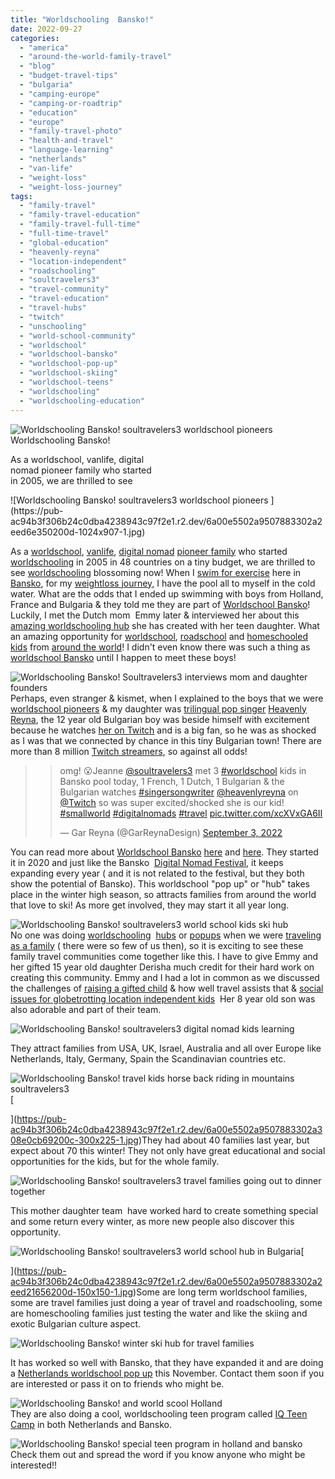 ```yaml
---
title: "Worldschooling  Bansko!"
date: 2022-09-27
categories: 
  - "america"
  - "around-the-world-family-travel"
  - "blog"
  - "budget-travel-tips"
  - "bulgaria"
  - "camping-europe"
  - "camping-or-roadtrip"
  - "education"
  - "europe"
  - "family-travel-photo"
  - "health-and-travel"
  - "language-learning"
  - "netherlands"
  - "van-life"
  - "weight-loss"
  - "weight-loss-journey"
tags: 
  - "family-travel"
  - "family-travel-education"
  - "family-travel-full-time"
  - "full-time-travel"
  - "global-education"
  - "heavenly-reyna"
  - "location-independent"
  - "roadschooling"
  - "soultravelers3"
  - "travel-community"
  - "travel-education"
  - "travel-hubs"
  - "twitch"
  - "unschooling"
  - "world-school-community"
  - "worldschool"
  - "worldschool-bansko"
  - "worldschool-pop-up"
  - "worldschool-skiing"
  - "worldschool-teens"
  - "worldschooling"
  - "worldschooling-education"
---
```


![Worldschooling Bansko! soultravelers3 worldschool pioneers ](https://pub-ac94b3f306b24c0dba4238943c97f2e1.r2.dev/6a00e5502a9507883302a30d4e33e2200b-1024x907-1.jpg)Worldschooling Bansko!  
  
As a worldschool, vanlife, digital  
nomad pioneer family who started  
in 2005, we are thrilled to see 

<!--more--> ![Worldschooling Bansko! soultravelers3 worldschool pioneers ](https://pub-ac94b3f306b24c0dba4238943c97f2e1.r2.dev/6a00e5502a9507883302a2eed6e350200d-1024x907-1.jpg)  
As a [worldschool](https://pub-ac94b3f306b24c0dba4238943c97f2e1.r2.dev/2010/03/long-term-family-travel-homeschool-roadschool-world-school-digitalnomad-lifestyle-design-virtual-.html), [vanlife](https://pub-ac94b3f306b24c0dba4238943c97f2e1.r2.dev/2022/01/americans-van-life-in-europe-2022.html), [digital nomad](https://pub-ac94b3f306b24c0dba4238943c97f2e1.r2.dev/2009/04/how-to-travel-the-world-as-a-digital-nomad-family.html) [pioneer family](https://pub-ac94b3f306b24c0dba4238943c97f2e1.r2.dev/2010/02/new-york-times-qa-with-soultravelers3-on-frugal-traveler-nomadic-family-traveler-jeanne-dee.html) who started [worldschooling](https://pub-ac94b3f306b24c0dba4238943c97f2e1.r2.dev/2013/01/world-school-education-at-its-best-.html) in 2005 in 48 countries on a tiny budget, we are thrilled to see [worldschooling](https://pub-ac94b3f306b24c0dba4238943c97f2e1.r2.dev/2012/09/how-to-homeschool-through-travel-with-a-gifted-child-.html) blossoming now! When I [swim for exercise](https://pub-ac94b3f306b24c0dba4238943c97f2e1.r2.dev/2022/09/weight-loss-journey-update.html#more) here in [Bansko](https://pub-ac94b3f306b24c0dba4238943c97f2e1.r2.dev/2022/08/-europes-cheapest-digital-nomad-haven-bansko.html#more), for my [weightloss journey,](https://pub-ac94b3f306b24c0dba4238943c97f2e1.r2.dev/2022/03/i-lost-100lbs-best-weight-loss-tips-.html) I have the pool all to myself in the cold water. What are the odds that I ended up swimming with boys from Holland, France and Bulgaria & they told me they are part of [Worldschool Bansko](https://www.facebook.com/groups/worldschoolingbansko/about/)! Luckily, I met the Dutch mom  Emmy later & interviewed her about this [amazing worldschooling hub](https://arcticterns.global/worldschooling-bansko-2022/) she has created with her teen daughter. What an amazing opportunity for [worldschool](https://pub-ac94b3f306b24c0dba4238943c97f2e1.r2.dev/2010/04/family-travel-homeschool-education-global-students-lifestyle-design-location-independent-4hww-around.html), [roadschool](https://pub-ac94b3f306b24c0dba4238943c97f2e1.r2.dev/2011/09/learning-while-traveling-travel-homeschool-road-school-abroad-5-best-reasons.html) and [homeschooled kids](https://pub-ac94b3f306b24c0dba4238943c97f2e1.r2.dev/2013/07/homeschool-high-school-and-world-travel.html) from [around the world](https://pub-ac94b3f306b24c0dba4238943c97f2e1.r2.dev/2022/05/travel-memories-from-around-the-world-roadschooling-.html)! I didn't even know there was such a thing as [worldschool Bansko](https://parentingpassportsandprofits.com/worldschooling-community-bansko-bulgaria/) until I happen to meet these boys!  
  
![Worldschooling Bansko! Soultravelers3 interviews mom and daughter founders ](https://pub-ac94b3f306b24c0dba4238943c97f2e1.r2.dev/6a00e5502a9507883302a308e150ec200c-150x150-1.jpg)  
Perhaps, even stranger & kismet, when I explained to the boys that we were [worldschool pioneers](https://pub-ac94b3f306b24c0dba4238943c97f2e1.r2.dev/2013/09/the-most-well-traveled-child-in-the-whole-world.html) & my daughter was [trilingual pop singer](https://pub-ac94b3f306b24c0dba4238943c97f2e1.r2.dev/2021/11/heavenly-reyna-releases-winter-wishes-trilingual-ep.html) [Heavenly Reyna](https://www.heavenlyreyna.com), the 12 year old Bulgarian boy was beside himself with excitement because he watches [her on Twitch](https://www.twitch.tv/heavenly) and is a big fan, so he was as shocked as I was that we connected by chance in this tiny Bulgarian town! There are more than 8 million [Twitch streamers](https://pub-ac94b3f306b24c0dba4238943c97f2e1.r2.dev/2021/07/heavenly-reyna-releasing-new-single-exit-july-21st.html), so against all odds!

<blockquote class="twitter-tweet"><blockquote class="twitter-tweet"><p dir="ltr" lang="en">omg! 😮Jeanne <a href="https://twitter.com/soultravelers3?ref_src=twsrc%5Etfw">@soultravelers3</a> met 3 <a href="https://twitter.com/hashtag/worldschool?src=hash&ref_src=twsrc%5Etfw">#worldschool</a> kids in Bansko pool today, 1 French, 1 Dutch, 1 Bulgarian & the Bulgarian watches <a href="https://twitter.com/hashtag/singersongwriter?src=hash&ref_src=twsrc%5Etfw">#singersongwriter</a> <a href="https://twitter.com/heavenlyreyna?ref_src=twsrc%5Etfw">@heavenlyreyna</a> on <a href="https://twitter.com/Twitch?ref_src=twsrc%5Etfw">@Twitch</a> so was super excited/shocked she is our kid! <a href="https://twitter.com/hashtag/smallworld?src=hash&ref_src=twsrc%5Etfw">#smallworld</a> <a href="https://twitter.com/hashtag/digitalnomads?src=hash&ref_src=twsrc%5Etfw">#digitalnomads</a> <a href="https://twitter.com/hashtag/travel?src=hash&ref_src=twsrc%5Etfw">#travel</a> <a href="https://t.co/xcXVxGA6II">pic.twitter.com/xcXVxGA6II</a></p>— Gar Reyna (@GarReynaDesign) <a href="https://twitter.com/GarReynaDesign/status/1566113812134199296?ref_src=twsrc%5Etfw">September 3, 2022</a></blockquote><script src="https://platform.twitter.com/widgets.js"></script></blockquote>

  
You can read more about [Worldschool Bansko](https://arcticterns.global) [here](https://www.facebook.com/groups/1242977499373225) and [here](https://www.worldschoolingpopups.com/events/626429adb3014e01ffa17d5e). They started it in 2020 and just like the Bansko  [Digital Nomad Festival](https://www.banskonomadfest.com), it keeps expanding every year ( and it is not related to the festival, but they both show the potential of Bansko). This worldschool "pop up" or "hub" takes place in the winter high season, so attracts families from around the world that love to ski! As more get involved, they may start it all year long.   
  
![Worldschooling Bansko! soultravelers3 world school kids ski hub ](https://pub-ac94b3f306b24c0dba4238943c97f2e1.r2.dev/6a00e5502a9507883302a30d4ea748200b-1024x576-1.jpg)  
No one was doing [worldschooling](https://purelypacha.com/a-directory-of-worldschool-hubs-for-nomad-families-and-life-long-learners/)  [hubs](https://worldschoolinghub.com) or [popups](https://www.worldschoolingpopups.com/events) when we were [traveling as a family](https://pub-ac94b3f306b24c0dba4238943c97f2e1.r2.dev/2012/12/around-the-world-family-travel.html) ( there were so few of us then), so it is exciting to see these family travel communities come together like this. I have to give Emmy and her gifted 15 year old daughter Derisha much credit for their hard work on creating this community. Emmy and I had a lot in common as we discussed the challenges of [raising a gifted child](https://pub-ac94b3f306b24c0dba4238943c97f2e1.r2.dev/2012/10/curriculum-vitae-for-a-gifted-child-world-schooling.html) & how well travel assists that & [social issues for globetrotting location independent kids](https://pub-ac94b3f306b24c0dba4238943c97f2e1.r2.dev/2010/05/globe-trotting-location-independent-kids-friends-perpetual-travelers-tck-long-term-family-travel-.html)  Her 8 year old son was also adorable and part of their team.   
  
![Worldschooling  Bansko! soultravelers3 digital nomad kids learning ](https://pub-ac94b3f306b24c0dba4238943c97f2e1.r2.dev/6a00e5502a9507883302a30d4eaf46200b-1536x1152-1.jpg)  
  
They attract families from USA, UK, Israel, Australia and all over Europe like Netherlands, Italy, Germany, Spain the Scandinavian countries etc.   
  
[](https://pub-ac94b3f306b24c0dba4238943c97f2e1.r2.dev/6a00e5502a9507883302a308e0cb69200c-300x225-1.jpg)![Worldschooling  Bansko! travel kids horse back riding in mountains soultravelers3 ](https://pub-ac94b3f306b24c0dba4238943c97f2e1.r2.dev/6a00e5502a9507883302a30d4eaf8c200b-1152x1536-1.jpg)[  
  
](https://pub-ac94b3f306b24c0dba4238943c97f2e1.r2.dev/6a00e5502a9507883302a308e0cb69200c-300x225-1.jpg)They had about 40 families last year, but expect about 70 this winter! They not only have great educational and social opportunities for the kids, but for the whole family.   
  
  
![Worldschooling  Bansko! soultravelers3 travel families going out to dinner together ](https://pub-ac94b3f306b24c0dba4238943c97f2e1.r2.dev/6a00e5502a9507883302a30d4eaf6e200b-300x169-1.jpg)  
  
This mother daughter team  have worked hard to create something special and some return every winter, as more new people also discover this opportunity.   
  

[](https://pub-ac94b3f306b24c0dba4238943c97f2e1.r2.dev/6a00e5502a9507883302a2eed21656200d-150x150-1.jpg)![Worldschooling Bansko! soultravelers3 world school hub in Bulgaria ](https://pub-ac94b3f306b24c0dba4238943c97f2e1.r2.dev/6a00e5502a9507883302a30d4eaf25200b-768x581-1.jpg)[  
  
](https://pub-ac94b3f306b24c0dba4238943c97f2e1.r2.dev/6a00e5502a9507883302a2eed21656200d-150x150-1.jpg)Some are long term worldschool families, some are travel families just doing a year of travel and roadschooling, some are homeschooling families just testing the water and like the skiing and exotic Bulgarian culture aspect. 

![Worldschooling  Bansko! winter ski hub for travel families ](https://pub-ac94b3f306b24c0dba4238943c97f2e1.r2.dev/6a00e5502a9507883302a30d4eaff0200b.jpg)

It has worked so well with Bansko, that they have expanded it and are doing a [Netherlands worldschool pop up](https://arcticterns.global/worldschooling-netherlands/) this November. Contact them soon if you are interested or pass it on to friends who might be.   
  
![Worldschooling  Bansko! and world scool Holland ](https://pub-ac94b3f306b24c0dba4238943c97f2e1.r2.dev/6a00e5502a9507883302a308e1598c200c-300x200-1.png)  
They are also doing a cool, worldschooling teen program called [IQ Teen Camp](https://arcticterns.global/iq-teen-camp-netherlands/) in both Netherlands and Bansko.   
  
![Worldschooling  Bansko! special teen program in holland and bansko ](https://pub-ac94b3f306b24c0dba4238943c97f2e1.r2.dev/6a00e5502a9507883302a30d4eb01c200b-768x400-1.jpg)  
Check them out and spread the word if you know anyone who might be interested!!

